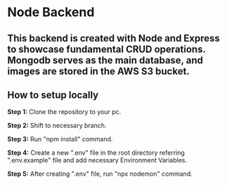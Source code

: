 # Node Backend

## This backend is created with Node and Express to showcase fundamental CRUD operations. Mongodb serves as the main database, and images are stored in the AWS S3 bucket.

## How to setup locally

**Step 1:** Clone the repository to your pc.

**Step 2:** Shift to necessary branch.

**Step 3:** Run "npm install" command.

**Step 4:** Create a new ".env" file in the root directory referring ".env.example" file and add necessary Environment Variables.

**Step 5:** After creating ".env" file, run "npx nodemon" command.
